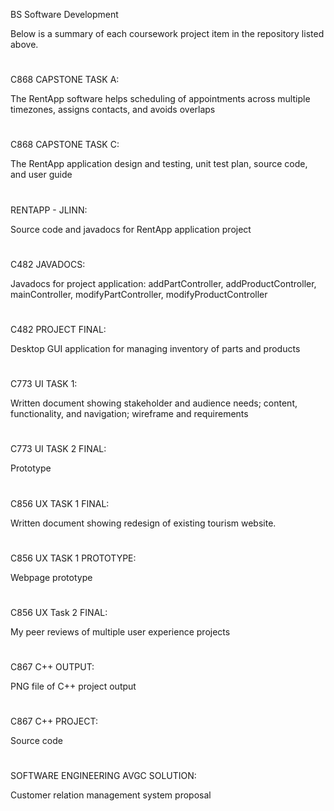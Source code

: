 BS Software Development

Below is a summary of each coursework project item in the repository listed above.
#

C868 CAPSTONE TASK A:

The RentApp software helps scheduling of appointments across multiple timezones, assigns contacts, and avoids overlaps
#

C868 CAPSTONE TASK C:

The RentApp application design and testing, unit test plan, source code, and user guide 
#

RENTAPP - JLINN:

Source code and javadocs for RentApp application project
#

C482 JAVADOCS:

Javadocs for project application: addPartController, addProductController, mainController, modifyPartController, modifyProductController
#

C482 PROJECT FINAL:

Desktop GUI application for managing inventory of parts and products
#

C773 UI TASK 1:

Written document showing stakeholder and audience needs; content, functionality, and navigation; wireframe and requirements
#

C773 UI TASK 2 FINAL:

Prototype
#

C856 UX TASK 1 FINAL:

Written document showing redesign of existing tourism website. 
#

C856 UX TASK 1 PROTOTYPE:

Webpage prototype
#

C856 UX Task 2 FINAL:

My peer reviews of multiple user experience projects
#

C867 C++ OUTPUT:

PNG file of C++ project output
#

C867 C++ PROJECT:

Source code
#

SOFTWARE ENGINEERING AVGC SOLUTION:

Customer relation management system proposal
